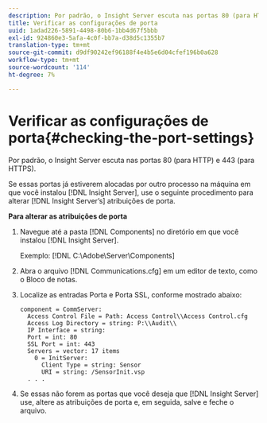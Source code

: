 ```yaml
---
description: Por padrão, o Insight Server escuta nas portas 80 (para HTTP) e 443 (para HTTPS).
title: Verificar as configurações de porta
uuid: 1adad226-5891-4498-80b6-1bb4d67f5bbb
exl-id: 924860e3-5afa-4c0f-bb7a-d38d5c1355b7
translation-type: tm+mt
source-git-commit: d9df90242ef96188f4e4b5e6d04cfef196b0a628
workflow-type: tm+mt
source-wordcount: '114'
ht-degree: 7%

---
```


# Verificar as configurações de porta{#checking-the-port-settings}

Por padrão, o Insight Server escuta nas portas 80 (para HTTP) e 443 (para HTTPS).

Se essas portas já estiverem alocadas por outro processo na máquina em que você instalou [!DNL Insight Server], use o seguinte procedimento para alterar [!DNL Insight Server’s] atribuições de porta.

**Para alterar as atribuições de porta**

1. Navegue até a pasta [!DNL Components] no diretório em que você instalou [!DNL Insight Server].

   Exemplo: [!DNL C:\Adobe\Server\Components]

1. Abra o arquivo [!DNL Communications.cfg] em um editor de texto, como o Bloco de notas.
1. Localize as entradas Porta e Porta SSL, conforme mostrado abaixo:

   ```
   component = CommServer: 
     Access Control File = Path: Access Control\\Access Control.cfg
     Access Log Directory = string: P:\\Audit\\
     IP Interface = string: 
     Port = int: 80
     SSL Port = int: 443
     Servers = vector: 17 items
       0 = InitServer: 
         Client Type = string: Sensor
         URI = string: /SensorInit.vsp
     . . .
   ```

1. Se essas não forem as portas que você deseja que [!DNL Insight Server] use, altere as atribuições de porta e, em seguida, salve e feche o arquivo.
